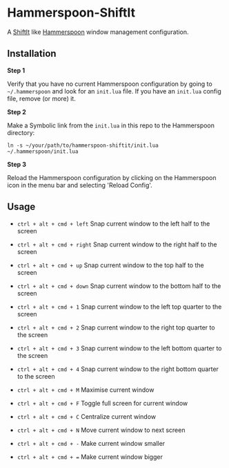 # Hammerspoon-ShiftIt

A [ShiftIt](https://github.com/fikovnik/ShiftIt) like [Hammerspoon](http://www.hammerspoon.org) window management configuration.

## Installation

**Step 1**

Verify that you have no current Hammerspoon configuration by going to `~/.hammerspoon` and look for an `init.lua` file. 
If you have an `init.lua` config file, remove (or more) it.

**Step 2**

Make a Symbolic link from the `init.lua` in this repo to the Hammerspoon directory:

```
ln -s ~/your/path/to/hammerspoon-shiftit/init.lua ~/.hammerspoon/init.lua
```

**Step 3**

Reload the Hammerspoon configuration by clicking on the Hammerspoon icon in the menu bar and selecting 'Reload Config'.

## Usage

- `ctrl + alt + cmd + left` Snap current window to the left half to the screen
- `ctrl + alt + cmd + right` Snap current window to the right half to the screen
- `ctrl + alt + cmd + up` Snap current window to the top half to the screen
- `ctrl + alt + cmd + down` Snap current window to the bottom half to the screen


- `ctrl + alt + cmd + 1` Snap current window to the left top quarter to the screen
- `ctrl + alt + cmd + 2` Snap current window to the right top quarter to the screen
- `ctrl + alt + cmd + 3` Snap current window to the left bottom quarter to the screen
- `ctrl + alt + cmd + 4` Snap current window to the right bottom quarter to the screen


- `ctrl + alt + cmd + M` Maximise current window
- `ctrl + alt + cmd + F` Toggle full screen for current window
- `ctrl + alt + cmd + C` Centralize current window
- `ctrl + alt + cmd + N` Move current window to next screen


- `ctrl + alt + cmd + -` Make current window smaller
- `ctrl + alt + cmd + =` Make current window bigger
